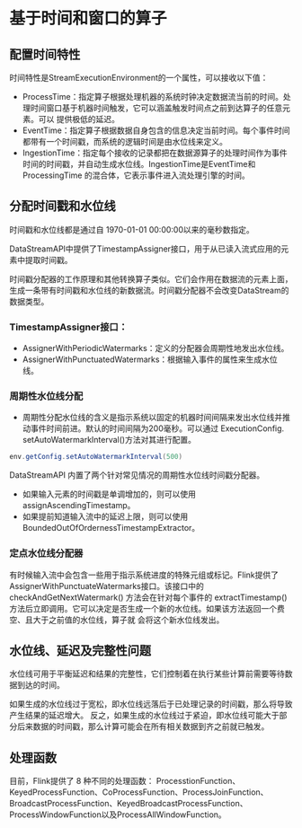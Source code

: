 # 基于时间和窗口的算子
## 配置时间特性
时间特性是StreamExecutionEnvironment的一个属性，可以接收以下值：
- ProcessTime：指定算子根据处理机器的系统时钟决定数据流当前的时间。处理时间窗口基于机器时间触发，它可以涵盖触发时间点之前到达算子的任意元素。可以
  提供极低的延迟。
- EventTime：指定算子根据数据自身包含的信息决定当前时间。每个事件时间都带有一个时间戳，而系统的逻辑时间是由水位线来定义。
- IngestionTime：指定每个接收的记录都把在数据源算子的处理时间作为事件时间的时间戳，并自动生成水位线。IngestionTime是EventTime和ProcessingTime
  的混合体，它表示事件进入流处理引擎的时间。
  
## 分配时间戳和水位线
时间戳和水位线都是通过自 1970-01-01 00:00:00以来的毫秒数指定。

DataStreamAPI中提供了TimestampAssigner接口，用于从已读入流式应用的元素中提取时间戳。

时间戳分配器的工作原理和其他转换算子类似。它们会作用在数据流的元素上面，生成一条带有时间戳和水位线的新数据流。时间戳分配器不会改变DataStream的数据类型。

### TimestampAssigner接口：
- AssignerWithPeriodicWatermarks：定义的分配器会周期性地发出水位线。
- AssignerWithPunctuatedWatermarks：根据输入事件的属性来生成水位线。

### 周期性水位线分配
- 周期性分配水位线的含义是指示系统以固定的机器时间间隔来发出水位线并推动事件时间前进。默认的时间间隔为200毫秒。可以通过 ExecutionConfig.
  setAutoWatermarkInterval()方法对其进行配置。
```java
env.getConfig.setAutoWatermarkInterval(500)
```

DataStreamAPI 内置了两个针对常见情况的周期性水位线时间戳分配器。
- 如果输入元素的时间戳是单调增加的，则可以使用 assignAscendingTimestamp。
- 如果提前知道输入流中的延迟上限，则可以使用 BoundedOutOfOrdernessTimestampExtractor。

### 定点水位线分配器
有时候输入流中会包含一些用于指示系统进度的特殊元组或标记。Flink提供了 AssignerWithPunctuateWatermarks接口。该接口中的 checkAndGetNextWatermark()
方法会在针对每个事件的 extractTimestamp() 方法后立即调用。它可以决定是否生成一个新的水位线。如果该方法返回一个费空、且大于之前值的水位线，算子就
会将这个新水位线发出。

## 水位线、延迟及完整性问题
水位线可用于平衡延迟和结果的完整性，它们控制着在执行某些计算前需要等待数据到达的时间。

如果生成的水位线过于宽松，即水位线远落后于已处理记录的时间戳，那么将导致产生结果的延迟增大。
反之，如果生成的水位线过于紧迫，即水位线可能大于部分后来数据的时间戳，那么计算可能会在所有相关数据到齐之前就已触发。

## 处理函数
目前，Flink提供了 8 种不同的处理函数： ProcesstionFunction、KeyedProcessFunction、CoProcessFunction、ProcessJoinFunction、
BroadcastProcessFunction、KeyedBroadcastProcessFunction、ProcessWindowFunction以及ProcessAllWindowFunction。
